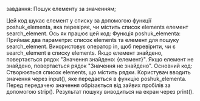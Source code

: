 завдання: Пошук елементу за значенням; 

Цей код шукає елемент у списку за допомогою функції poshuk_elementa, яка перевіряє, чи містить список elements елемент search_element. Ось як працює цей код:
Функція poshuk_elementa:
Приймає два параметри: список elements та елемент для пошуку search_element.
Використовує оператор in, щоб перевірити, чи є search_element в списку elements.
Якщо елемент знайдено, повертається рядок "Значення знайдено: {елемент}".
Якщо елемент не знайдено, повертається рядок "Значення не знайдено".
Основний код:
Створюється список elements, що містить рядки.
Користувач вводить значення через input(), яке передається в функцію poshuk_elementa. Перед передачею значення обрізається від зайвих пробілів за допомогою strip().
Результат пошуку виводиться на екран через print().
